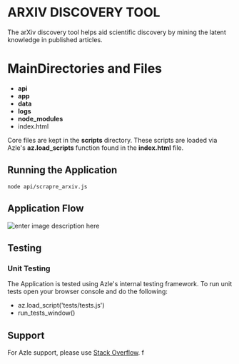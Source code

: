 # ARXIV DISCOVERY TOOL

The arXiv discovery tool helps aid scientific discovery by mining the latent knowledge in published articles.

# MainDirectories and Files
- **api**
- **app**
- **data**
- **logs**
- **node_modules**
- index.html

Core files are kept in the **scripts** directory. These scripts are loaded via Azle's **az.load_scripts** function found in the **index.html** file.

## Running the Application

    node api/scrapre_arxiv.js

## Application Flow

![enter image description here](https://collaboratescience.com/private/mermaid.png)


## Testing

### Unit Testing
The Application is tested using Azle's internal testing framework. To run unit tests open your browser console and do the following:
- az.load_script('tests/tests.js')
- run_tests_window()

## Support

For Azle support, please use [Stack Overflow](https://stackoverflow.com/questions/ask?tags=azle%20javascript). f